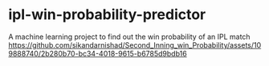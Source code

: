 # ipl-win-probability-predictor
A machine learning project to find out the win probability of an IPL match
https://github.com/sikandarnishad/Second_Inning_win_Probability/assets/109888740/2b280b70-bc34-4018-9615-b6785d9bdb16

